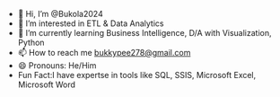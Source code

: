 - 👋 Hi, I’m @Bukola2024
- 👀 I’m interested in ETL & Data Analytics
- 🌱 I’m currently learning Business Intelligence, D/A with Visualization, Python
- 📫 How to reach me bukkypee278@gmail.com
- 😄 Pronouns: He/Him
- Fun Fact:I have expertse in tools like SQL, SSIS, Microsoft Excel, Microsoft Word

<!---
Bukola2024/Bukola2024 is a ✨ special ✨ repository because its `README.md` (this file) appears on your GitHub profile.
You can click the Preview link to take a look at your changes.
--->

